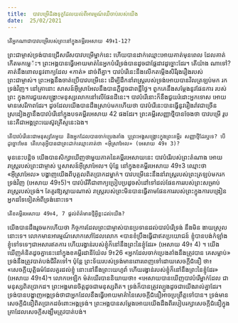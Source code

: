 ```yaml
---
title:  បាវបម្រើដ៏រងទុក្ខដែលយល់ពីអារម្មណ៍ឈឺចាប់របស់យើង
date:  25/02/2021
---
```


`តើអ្នកណាជាបាវបម្រើរបស់ព្រះនៅក្នុងគម្ពីរអេសាយ 49៖1-12?`

ព្រះជាម្ចាស់ទ្រង់បានជ្រើសរើសបាវបម្រើម្នាក់នេះ ហើយបានដាក់ឈ្មោះអោយគាត់មុនពេល ដែលគាត់កើតមកម្លេ៉ះ។ ព្រះអង្គបានធ្វើអោយមាត់នៃអ្នកបំរើទ្រង់បានដូចជាផ្លែដាវដូច្នោះដែរ។ តើយ៉ាង ណាទៅ? គាត់នឹងពោលនូវពាក្យដែល «កាត់» ដាច់ពីគ្នា។ បាវបំរើនេះនឹងលើកតម្កើងសិរីរុងរឿងរបស់ ព្រះជាម្ចាស់។ ព្រះអង្គនឹងចាត់ប្រើបាវបម្រើនេះ ដើម្បីដឹកនាំរាស្ដ្ររបស់ទ្រង់អោយបានវិលត្រឡប់មក រកទ្រង់វិញ។ នៅគ្រានោះ សាសន៍អ៊ីស្រាអែលនឹងបានភ្លឺដូចជាពន្លឺថ្ងៃ។ ពួកគេនឹងសម្តែងនូវផែនការ របស់ព្រះ ក្នុងការជួយសង្គ្រោះមនុស្សលោកនៅលើផែនដីនេះ។ បាវបំរើនោះក៏នឹងជួយរំដោះអ្នកទោស អោយមានសេរីភាពដែរ។ ដូចដែលយើងបានដឹងស្រាប់មកហើយថា បាវបំរើនេះបានធ្វើនូវរឿងរ៉ាវជាច្រើន ស្រដៀងគ្នានឹងបាវបំរើនៅក្នុងបទគម្ពីរអេសាយ 42 ផងដែរ។ ព្រះគម្ពីរសញ្ញាថ្មីបានចែងថា បាវបម្រើ រូបនេះគឺជាអង្គព្រះយេស៊ូវគ្រីស្ទនេះឯង។

`តើបាវបំរើនេះជាមនុស្សតែមួយ និងអ្នកដែលបានចាក់ប្រេងតាំង ឬព្រះអង្គសង្គ្រោះក្នុងព្រះគម្ពីរ សញ្ញាថ្មីដែរឬទេ? បើដូច្នោះមែន តើហេតុអ្វីបានជាព្រះដាក់ឈ្មោះគាត់ថា «អ៊ីស្រាអែល» (អេសាយ 49៖ 3)?`

មុននេះបន្តិច យើងបានសិក្សាឃើញថាមួយភាគនៃគម្ពីរអេសាយនេះ បាវបំរើរបស់ព្រះតំណាង អោយរាស្ត្ររបស់ព្រះជាម្ចាស់ ឬសាសន៍អ៊ីស្រាអែល។ ប៉ុន្តែ នៅក្នុងខគម្ពីរអេសាយ 49៖3 ឈ្មោះថា «អ៊ីស្រាអែល» បង្ហាញយើងពីបុគ្គលពិតប្រាកដម្នាក់។ បាវបម្រើនេះនឹងនាំរាស្ត្ររបស់ព្រះត្រឡប់មករក ទ្រង់វិញ (អេសាយ 49៖5)។ បាវបំរើគឺជាពាក្យប្រៀបប្រដូចសំដៅទៅដល់ផែនការរបស់ព្រះសម្រាប់ រាស្ត្ររបស់ទ្រង់។ តែគួរឱ្យស្តាយណាស់ រាស្ត្ររបស់ព្រះមិនបានធ្វើតាមផែនការរបស់ព្រះក្នុងការបង្រៀន អ្នកដទៃទៀតអំពីទ្រង់នោះទេ។

`តើខគម្ពីរអេសាយ 49៖4, 7 ផ្តល់ព័ត៌មានថ្មីអ្វីខ្លះដល់យើង?`

យើងបានដឹងរូចមកហើយថា កិច្ចការដែលព្រះជាម្ចាស់បានប្រទានដល់បាវបំរើទ្រង់ នឹងមិន ងាយស្រួលនោះទេ។ លោកមានអារម្មណ៍សោកសៅដែលលោក «បានខំប្រឹងធ្វើជាឥតប្រយោជន៍ ខ្ញុំបានបង់កំឡាំងខ្ញុំទៅទទេៗជាអសារឥតការ ហើយរង្វាន់របស់ខ្ញុំក៏នៅនឹងព្រះនៃខ្ញុំដែរ» (អេសាយ 49៖ 4) ។ យើងឃើញគំនិតដូចគ្នានេះនៅក្នុងខគម្ពីរដានីយ៉ែល 9៖26 «អ្នកដែលចាក់ប្រេងតាំងនឹងត្រូវបាន គេសម្លាប់» ទ្រង់នឹងត្រូវបាត់បង់ជីវិតទៅ។ ប៉ុន្ដែ ព្រះទ័យរបស់ទ្រង់មានពោរពេញទៅដោយសេចក្តីជំនឿ ថា៖ «សេចក្តីយុត្តិធម៌ដែលគួរដល់ខ្ញុំ នោះនៅនឹងព្រះយេហូវ៉ា ហើយរង្វាន់របស់ខ្ញុំក៏នៅនឹងព្រះនៃខ្ញុំដែរ» (អេសាយ 49៖4)។ លោកអេឡិក ម៉ត់យើរបាននិយាយថា៖ «អេសាយបានឃើញបាវបំរើម្នាក់ដែល ជាមនុស្សពិតប្រាកដ។ ព្រះអង្គមានចិត្តដូចជាមនុស្សពិត។ ទ្រង់ក៏បានត្រូវល្បួងដូចជាយើងរាល់គ្នាដែរ។ ទ្រង់បានបង្ហាញអង្គទ្រង់ថាជាអ្នកដែលនឹងធ្វើអោយមាគ៌ានៃសេចក្តីជំនឿអាចប្រព្រឹត្តទៅបាន។ ទ្រង់មានសេចក្តីជំនឿពិតប្រាកដចំពោះអង្គទ្រង់។ ព្រះអង្គបានសម្តែងអោយយើងដឹងពីរបៀបរក្សាសេចក្តីជំនឿក្នុងគ្រាដែលសេចក្តីសង្ឃឹមត្រូវបាត់បង់។